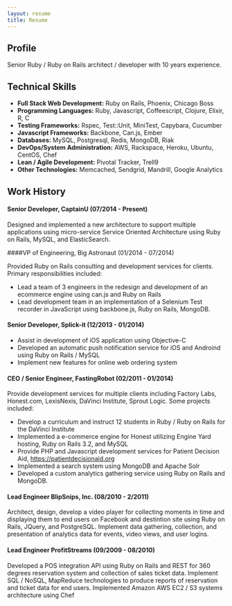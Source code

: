 ```yaml
---
layout: resume
title: Resume
---
```

## Profile
Senior Ruby / Ruby on Rails architect / developer with 10 years experience.

## Technical Skills

* **Full Stack Web Development:** Ruby on Rails, Phoenix, Chicago Boss
* **Programming Languages:** Ruby, Javascript, Coffeescript, Clojure, Elixir, R, C
* **Testing Frameworks:** Rspec, Test::Unit, MiniTest, Capybara, Cucumber
* **Javascript Frameworks:** Backbone, Can.js, Ember
* **Databases:** MySQL, Postgresql, Redis, MongoDB, Riak
* **DevOps/System Administration:** AWS, Rackspace, Heroku, Ubuntu, CentOS, Chef
* **Lean / Agile Development:** Pivotal Tracker, Trell9
* **Other Technologies:** Memcached, Sendgrid, Mandrill, Google Analytics

## Work History

#### Senior Developer, CaptainU (07/2014 - Present)

Designed and implemented a new architecture to support multiple applications using micro-service Service Oriented Architecture using Ruby on Rails, MySQL, and ElasticSearch.

####VP of Engineering, Big Astronaut (01/2014 - 07/2014)

Provided Ruby on Rails consulting and development services for clients. Primary responsibilities included:

* Lead a team of 3 engineers in the redesign and development of an ecommerce engine using can.js and Ruby on Rails
* Lead development team in an implementation of a Selenium Test recorder in JavaScript using backbone.js, Ruby on Rails, MongoDB.


#### Senior Developer, Splick-it (12/2013 - 01/2014)

* Assist in development of iOS application using Objective-C
* Developed an automatic push notification service for iOS and Androind using Ruby on Rails / MySQL
* Implement new features for online web ordering system

#### CEO / Senior Engineer, FastingRobot (02/2011 - 01/2014)

Provide development services for multiple clients including Factory Labs, Honest.com, LexisNexis, DaVinci Institute, Sprout Logic. Some projects included:

* Develop a curriculum and instruct 12 students in Ruby / Ruby on Rails for the DaVinci Institute
* Implemented a e-commerce engine for Honest utilizing Engine Yard hosting, Ruby on Rails 3.2, and MySQL
* Provide PHP and Javascript development services for Patient Decision Aid, <a href="https://patientdecisionaid.org">https://patientdecisionaid.org</a>
* Implemented a search system using MongoDB and Apache Solr
* Developed a custom analytics gathering service using Ruby on Rails and MongoDB.


#### Lead Engineer BlipSnips, Inc. (08/2010 - 2/2011)</strong></p>

Architect, design, develop a video player for collecting moments in time and displaying them to end users on Facebook and destintion site using Ruby on Rails, JQuery, and PostgreSQL. Implement data gathering, collection, and presentation of analytics data for events, video views, and user logins.

#### Lead Engineer ProfitStreams (09/2009 - 08/2010)

Developed a POS integration API using Ruby on Rails and REST for 360 degrees reservation system and collection of sales ticket data. Implement SQL / NoSQL, MapReduce technologies to produce reports of reservation and ticket data for end users. Implemented Amazon AWS EC2 / S3 systems architecture using Chef
